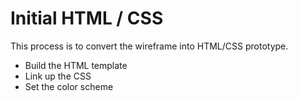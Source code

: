 # Initial HTML / CSS

This process is to convert the wireframe into HTML/CSS prototype.

- Build the HTML template
- Link up the CSS
- Set the color scheme
